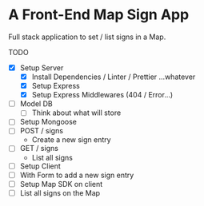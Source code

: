# A Front-End Map Sign App

Full stack application to set / list signs in a Map.

TODO

- [x] Setup Server
  - [x] Install Dependencies / Linter / Prettier ...whatever
  - [x] Setup Express
  - [x] Setup Express Middlewares (404 / Error...)
- [ ] Model DB
  - [ ] Think about what will store
- [ ] Setup Mongoose
- [ ] POST / signs
  - Create a new sign entry
- [ ] GET / signs
  - List all signs
- [ ] Setup Client
- [ ] With Form to add a new sign entry
- [ ] Setup Map SDK on client
- [ ] List all signs on the Map
